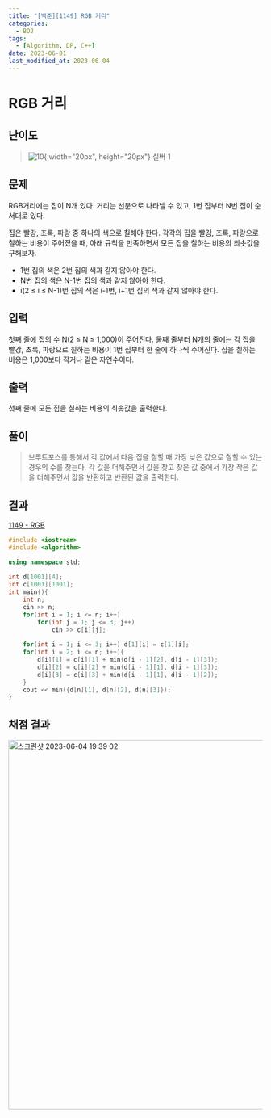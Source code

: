 ```yaml
---
title: "[백준][1149] RGB 거리"
categories:
  - BOJ
tags:
  - [Algorithm, DP, C++]
date: 2023-06-01
last_modified_at: 2023-06-04
---
```

# RGB 거리
## 난이도
> ![10](https://github.com/ihmmaru99/ihmmaru99.github.io/assets/109266664/1725e8ac-be34-44d1-a4db-174d0a2cd0dd){:width="20px", height="20px"} <span style="color:#585858"> 실버 1</span>

## 문제
RGB거리에는 집이 N개 있다. 거리는 선분으로 나타낼 수 있고, 1번 집부터 N번 집이 순서대로 있다.

집은 빨강, 초록, 파랑 중 하나의 색으로 칠해야 한다. 각각의 집을 빨강, 초록, 파랑으로 칠하는 비용이 주어졌을 때, 아래 규칙을 만족하면서 모든 집을 칠하는 비용의 최솟값을 구해보자.

- 1번 집의 색은 2번 집의 색과 같지 않아야 한다.
- N번 집의 색은 N-1번 집의 색과 같지 않아야 한다.
- i(2 ≤ i ≤ N-1)번 집의 색은 i-1번, i+1번 집의 색과 같지 않아야 한다.

## 입력
첫째 줄에 집의 수 N(2 ≤ N ≤ 1,000)이 주어진다. 둘째 줄부터 N개의 줄에는 각 집을 빨강, 초록, 파랑으로 칠하는 비용이 1번 집부터 한 줄에 하나씩 주어진다. 집을 칠하는 비용은 1,000보다 작거나 같은 자연수이다.
## 출력
첫째 줄에 모든 집을 칠하는 비용의 최솟값을 출력한다.

## 풀이
> 브루트포스를 통해서 각 값에서 다음 집을 칠할 때 가장 낮은 값으로 칠할 수 있는 경우의 수를 찾는다. 각 값을 더해주면서 값을 찾고 찾은 값 중에서 가장 작은 값을 더해주면서 값을 반환하고 반환된 값을 출력한다.

## 결과

[1149 - RGB](https://github.com/ihmmaru99/BOJ/blob/main/1149/1149.cpp)
```c++
#include <iostream>
#include <algorithm>

using namespace std;
 
int d[1001][4];
int c[1001][1001];
int main(){
    int n;
    cin >> n;
    for(int i = 1; i <= n; i++)
        for(int j = 1; j <= 3; j++)
            cin >> c[i][j];
 
    for(int i = 1; i <= 3; i++) d[1][i] = c[1][i];
    for(int i = 2; i <= n; i++){
        d[i][1] = c[i][1] + min(d[i - 1][2], d[i - 1][3]); 
        d[i][2] = c[i][2] + min(d[i - 1][1], d[i - 1][3]);
        d[i][3] = c[i][3] + min(d[i - 1][1], d[i - 1][2]);
    }
    cout << min({d[n][1], d[n][2], d[n][3]});
}
```

## 채점 결과
<img width="732" alt="스크린샷 2023-06-04 19 39 02" src="https://github.com/ihmmaru99/BOJ/assets/109266664/b905459f-f152-4ab1-91c8-668f8237c152">
